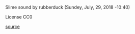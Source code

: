 Slime sound by rubberduck (Sundey, July, 29, 2018 -10:40)

License CC0

[source](https://opengameart.org/content/40-cc0-water-splash-slime-sfx)

